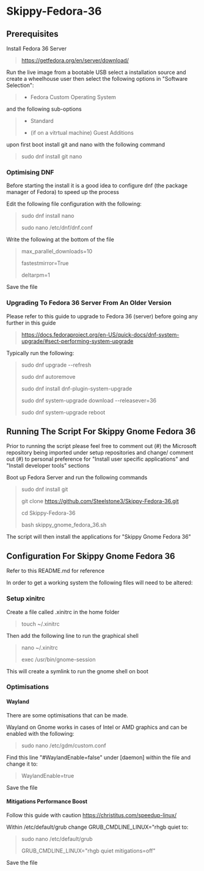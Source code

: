# Skippy-Fedora-36

## Prerequisites
Install Fedora 36 Server 

> https://getfedora.org/en/server/download/

Run the live image from a bootable USB select a installation source and create a wheelhouse user then select the following options in "Software Selection":
> - Fedora Custom Operating System

and the following sub-options
> - Standard
>
> - (if on a vitrtual machine) Guest Additions

upon first boot install git and nano with the following command
> sudo dnf install git nano

### Optimising DNF

Before starting the install it is a good idea to configure dnf (the package manager of Fedora) to speed up the process

Edit the following file configuration with the following:

> sudo dnf install nano
>
> sudo nano /etc/dnf/dnf.conf

Write the following at the bottom of the file

> max_parallel_downloads=10
>
> fastestmirror=True
>
> deltarpm=1

Save the file

### Upgrading To Fedora 36 Server From An Older Version

Please refer to this guide to upgrade to Fedora 36 (server) before going any further in this guide 
> https://docs.fedoraproject.org/en-US/quick-docs/dnf-system-upgrade/#sect-performing-system-upgrade

Typically run the following: 
> sudo dnf upgrade --refresh
>
> sudo dnf autoremove
>
> sudo dnf install dnf-plugin-system-upgrade
>
> sudo dnf system-upgrade download --releasever=36
>
> sudo dnf system-upgrade reboot

## Running The Script For Skippy Gnome Fedora 36
Prior to running the script please feel free to comment out (#) the Microsoft repository being imported under setup repositories and change/ comment out (#) to personal preference for "Install user specific applications" and "Install developer tools" sections

Boot up Fedora Server and run the following commands

> sudo dnf install git
>
> git clone https://github.com/Steelstone3/Skippy-Fedora-36.git
>
> cd Skippy-Fedora-36
>
> bash skippy_gnome_fedora_36.sh

The script will then install the applications for "Skippy Gnome Fedora 36"

## Configuration For Skippy Gnome Fedora 36
Refer to this README.md for reference

In order to get a working system the following files will need to be altered:

### Setup xinitrc

Create a file called .xinitrc in the home folder

> touch ~/.xinitrc

Then add the following line to run the graphical shell

> nano ~/.xinitrc
>
> exec /usr/bin/gnome-session

This will create a symlink to run the gnome shell on boot

### Optimisations

#### Wayland
There are some optimisations that can be made.

Wayland on Gnome works in cases of Intel or AMD graphics and can be enabled with the following:

> sudo nano /etc/gdm/custom.conf

Find this line "#WaylandEnable=false" under [daemon] within the file and change it to:

> WaylandEnable=true

Save the file

#### Mitigations Performance Boost

Follow this guide with caution https://christitus.com/speedup-linux/

Within /etc/default/grub change GRUB_CMDLINE_LINUX="rhgb quiet to:

> sudo nano /etc/default/grub
>
> GRUB_CMDLINE_LINUX="rhgb quiet mitigations=off"

Save the file
